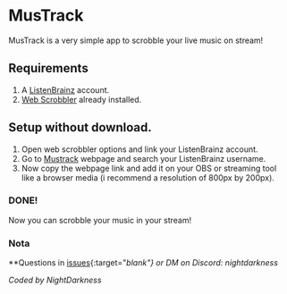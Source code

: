 # MusTrack

MusTrack is a very simple app to scrobble your live music on stream!

## Requirements
1) A [ListenBrainz](https://listenbrainz.org/) account.
2) [Web Scrobbler](https://web-scrobbler.com/) already installed.

## Setup without download.

1) Open web scrobbler options and link your ListenBrainz account.
2) Go to [Mustrack](https://mustrack.nightdarkness.com/) webpage and search your ListenBrainz username.
3) Now copy the webpage link and add it on your OBS or streaming tool like a browser media (i recommend a resolution of 800px by 200px).
    

### DONE!

Now you can scrobble your music in your stream!

### Nota

**Questions in [issues](https://github.com/NIghtDarkness/MusTrack/issues){:target="_blank"} or DM on Discord: nightdarkness_

_Coded by NightDarkness_
